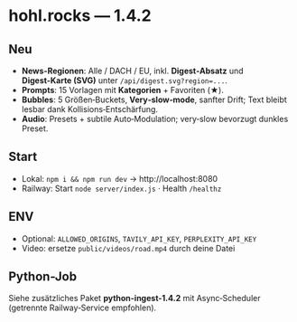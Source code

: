 # hohl.rocks — 1.4.2

## Neu
- **News-Regionen**: Alle / DACH / EU, inkl. **Digest‑Absatz** und **Digest‑Karte (SVG)** unter `/api/digest.svg?region=...`.
- **Prompts**: 15 Vorlagen mit **Kategorien** + Favoriten (★).
- **Bubbles**: 5 Größen‑Buckets, **Very‑slow‑mode**, sanfter Drift; Text bleibt lesbar dank Kollisions‑Entschärfung.
- **Audio**: Presets + subtile Auto‑Modulation; very‑slow bevorzugt dunkles Preset.

## Start
- Lokal: `npm i && npm run dev` → http://localhost:8080
- Railway: Start `node server/index.js` · Health `/healthz`

## ENV
- Optional: `ALLOWED_ORIGINS`, `TAVILY_API_KEY`, `PERPLEXITY_API_KEY`
- Video: ersetze `public/videos/road.mp4` durch deine Datei

## Python-Job
Siehe zusätzliches Paket **python-ingest-1.4.2** mit Async‑Scheduler (getrennte Railway‑Service empfohlen).
